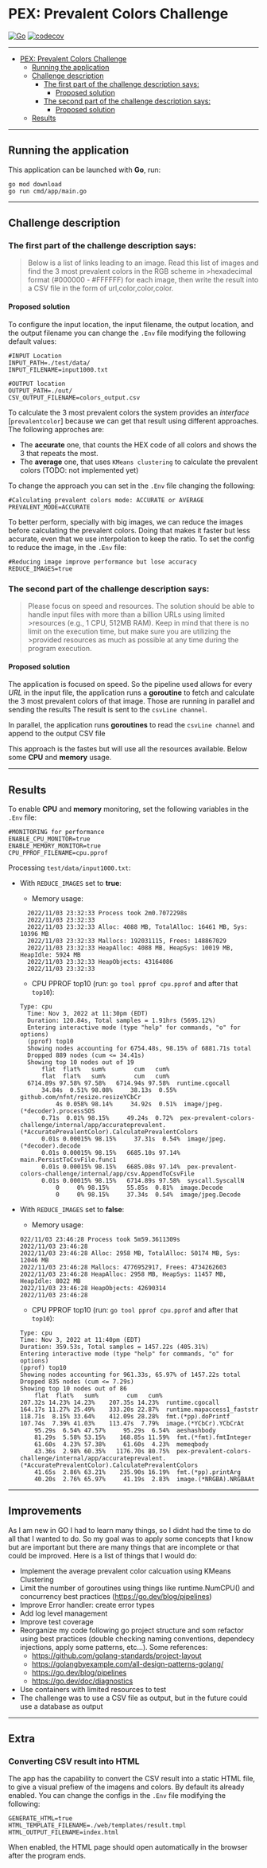 # PEX: Prevalent Colors Challenge
[![Go](https://github.com/micheltraub/pex-prevalent-colors-challenge/actions/workflows/go.yml/badge.svg)](https://github.com/micheltraub/pex-prevalent-colors-challenge/actions/workflows/go.yml)
[![codecov](https://codecov.io/gh/micheltraub/pex-prevalent-colors-challenge/branch/main/graph/badge.svg?token=TDYEJLZMR2)](https://codecov.io/gh/micheltraub/pex-prevalent-colors-challenge)

---
- [PEX: Prevalent Colors Challenge](#pex-prevalent-colors-challenge)
  - [Running the application](#running-the-application)
  - [Challenge description](#challenge-description)
    - [The first part of the challenge description says:](#the-first-part-of-the-challenge-description-says)
      - [Proposed solution](#proposed-solution)
    - [The second part of the challenge description says:](#the-second-part-of-the-challenge-description-says)
      - [Proposed solution](#proposed-solution-1)
  - [Results](#results)

---

## Running the application
This application can be launched with **Go**, run:
```shell
go mod download 
go run cmd/app/main.go
```

---
## Challenge description

### The first part of the challenge description says:
>Below is a list of links leading to an image. Read this list of images and find the 3 most prevalent colors in the RGB scheme in >hexadecimal format (#000000 - #FFFFFF) for each image, then write the result into a CSV file in the form of url,color,color,color.

#### Proposed solution
To configure the input location, the input filename, the output location, and the output filename you can change the `.Env` file modifying the following default values:

```dosini
#INPUT Location
INPUT_PATH=./test/data/
INPUT_FILENAME=input1000.txt

#OUTPUT location
OUTPUT_PATH=./out/
CSV_OUTPUT_FILENAME=colors_output.csv
```

To calculate the 3 most prevalent colors the system provides an *interface* [`prevalentcolor`] because we can get that result using different approaches.
The following approches are:
- The **accurate** one, that counts the HEX code of all colors and shows the 3 that repeats the most.
- The **average** one, that uses `KMeans clustering` to calculate the prevalent colors (TODO: not implemented yet)

To change the approach you can set in the `.Env` file changing the following:
```dosini
#Calculating prevalent colors mode: ACCURATE or AVERAGE
PREVALENT_MODE=ACCURATE
```
To better perform, specially with big images, we can reduce the images before calculating the prevalent colors. Doing that makes it faster but less accurate, even that we use interpolation to keep the ratio. To set the config to reduce the image, in the `.Env` file:
```dosini
#Reducing image improve performance but lose accuracy
REDUCE_IMAGES=true
```
### The second part of the challenge description says:
>Please focus on speed and resources. The solution should be able to handle input files with more than a billion URLs using limited >resources (e.g., 1 CPU, 512MB RAM). Keep in mind that there is no limit on the execution time, but make sure you are utilizing the >provided resources as much as possible at any time during the program execution. 

#### Proposed solution
The application is focused on speed. So the pipeline used allows for every *URL* in the input file, the application runs a **goroutine** to fetch and calculate the 3 most prevalent colors of that image. Those are running in parallel and sending the results  The result is sent to the `csvLine channel`. 

In parallel, the application runs **goroutines** to read the `csvLine channel` and append to the output CSV file

This approach is the fastes but will use all the resources available. Below some **CPU** and **memory** usage.

---

## Results

To enable **CPU** and **memory** monitoring, set the following variables in the `.Env` file:
```dosini
#MONITORING for performance
ENABLE_CPU_MONITOR=true
ENABLE_MEMORY_MONITOR=true
CPU_PPROF_FILENAME=cpu.pprof
```

Processing `test/data/input1000.txt`: 
- With `REDUCE_IMAGES` set to **true**:
  - Memory usage: 
  ```dosini
    2022/11/03 23:32:33 Process took 2m0.7072298s
    2022/11/03 23:32:33 
    2022/11/03 23:32:33 Alloc: 4088 MB, TotalAlloc: 16461 MB, Sys: 10396 MB
    2022/11/03 23:32:33 Mallocs: 192031115, Frees: 148867029
    2022/11/03 23:32:33 HeapAlloc: 4088 MB, HeapSys: 10019 MB, HeapIdle: 5924 MB
    2022/11/03 23:32:33 HeapObjects: 43164086
    2022/11/03 23:32:33
    ```
  - CPU PPROF top10 (run: `go tool pprof cpu.pprof` and after that `top10`):
  
  ```shell
  Type: cpu
    Time: Nov 3, 2022 at 11:30pm (EDT)
    Duration: 120.84s, Total samples = 1.91hrs (5695.12%)
    Entering interactive mode (type "help" for commands, "o" for options)
    (pprof) top10
    Showing nodes accounting for 6754.48s, 98.15% of 6881.71s total
    Dropped 889 nodes (cum <= 34.41s)
    Showing top 10 nodes out of 19
        flat  flat%   sum%        cum   cum%
        flat  flat%   sum%        cum   cum%
    6714.89s 97.58% 97.58%   6714.94s 97.58%  runtime.cgocall
        34.84s  0.51% 98.08%     38.13s  0.55%  github.com/nfnt/resize.resizeYCbCr
            4s 0.058% 98.14%     34.92s  0.51%  image/jpeg.(*decoder).processSOS
        0.71s  0.01% 98.15%     49.24s  0.72%  pex-prevalent-colors-challenge/internal/app/accurateprevalent.(*AccuratePrevalentColor).CalculatePrevalentColors
        0.01s 0.00015% 98.15%     37.31s  0.54%  image/jpeg.(*decoder).decode
        0.01s 0.00015% 98.15%   6685.10s 97.14%  main.PersistToCsvFile.func1
        0.01s 0.00015% 98.15%   6685.08s 97.14%  pex-prevalent-colors-challenge/internal/app/csv.AppendToCsvFile
        0.01s 0.00015% 98.15%   6714.89s 97.58%  syscall.SyscallN
            0     0% 98.15%     55.85s  0.81%  image.Decode
            0     0% 98.15%     37.34s  0.54%  image/jpeg.Decode
    ```
- With `REDUCE_IMAGES` set to **false**:
    - Memory usage: 
    ```dosini
    022/11/03 23:46:28 Process took 5m59.3611309s
    2022/11/03 23:46:28 
    2022/11/03 23:46:28 Alloc: 2958 MB, TotalAlloc: 50174 MB, Sys: 12046 MB
    2022/11/03 23:46:28 Mallocs: 4776952917, Frees: 4734262603
    2022/11/03 23:46:28 HeapAlloc: 2958 MB, HeapSys: 11457 MB, HeapIdle: 8022 MB
    2022/11/03 23:46:28 HeapObjects: 42690314
    2022/11/03 23:46:28
    ```
    - CPU PPROF top10 (run: `go tool pprof cpu.pprof` and after that `top10`):
  
    ```shell
    Type: cpu
    Time: Nov 3, 2022 at 11:40pm (EDT)
    Duration: 359.53s, Total samples = 1457.22s (405.31%)
    Entering interactive mode (type "help" for commands, "o" for options)
    (pprof) top10
    Showing nodes accounting for 961.33s, 65.97% of 1457.22s total
    Dropped 835 nodes (cum <= 7.29s)
    Showing top 10 nodes out of 86
        flat  flat%   sum%        cum   cum%
    207.32s 14.23% 14.23%    207.35s 14.23%  runtime.cgocall
    164.17s 11.27% 25.49%    333.20s 22.87%  runtime.mapaccess1_faststr
    118.71s  8.15% 33.64%    412.09s 28.28%  fmt.(*pp).doPrintf
    107.74s  7.39% 41.03%    113.47s  7.79%  image.(*YCbCr).YCbCrAt
        95.29s  6.54% 47.57%     95.29s  6.54%  aeshashbody
        81.29s  5.58% 53.15%    168.85s 11.59%  fmt.(*fmt).fmtInteger
        61.60s  4.23% 57.38%     61.60s  4.23%  memeqbody
        43.36s  2.98% 60.35%   1176.70s 80.75%  pex-prevalent-colors-challenge/internal/app/accurateprevalent.(*AccuratePrevalentColor).CalculatePrevalentColors
        41.65s  2.86% 63.21%    235.90s 16.19%  fmt.(*pp).printArg
        40.20s  2.76% 65.97%     41.19s  2.83%  image.(*NRGBA).NRGBAAt
    ```
---

## Improvements
As I am new in GO I had to learn many things, so I didnt had the time to do all that I wanted to do. So my goal was to apply some concepts that I know but are important but there are many things that are incomplete or that could be improved. Here is a list of things that I would do:

- Implement the average prevalent color calcuation using KMeans Clustering
- Limit the number of goroutines using things like runtime.NumCPU() and concurrency best practices (https://go.dev/blog/pipelines)
- Improve Error handler: create error types
- Add log level management
- Improve test coverage
- Reorganize my code following go project structure and som refactor using best practices (double checking naming conventions, dependecy injections, apply some patterns, etc...). Some references:
    - https://github.com/golang-standards/project-layout
    - https://golangbyexample.com/all-design-patterns-golang/
    - https://go.dev/blog/pipelines
    - https://go.dev/doc/diagnostics    
- Use containers with limited resources to test
- The challenge was to use a CSV file as output, but in the future could use a database as output

---
## Extra
### Converting CSV result into HTML
The app has the capability to convert the CSV result into a static HTML file, to give a visual prefiew of the imagens and colors.
By default its already enabled. You can change the configs in the `.Env` file modifying the following:
```shell
GENERATE_HTML=true
HTML_TEMPLATE_FILENAME=./web/templates/result.tmpl
HTML_OUTPUT_FILENAME=index.html
```
When enabled, the HTML page should open automatically in the browser after the program ends.
